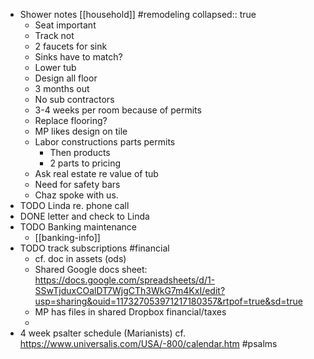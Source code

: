 - Shower notes [[household]] #remodeling
  collapsed:: true
	- Seat important
	- Track not
	- 2 faucets for sink
	- Sinks have to match?
	- Lower tub
	- Design all floor
	- 3 months out
	- No sub contractors
	- 3-4 weeks per room because of permits
	- Replace flooring?
	- MP likes design on tile
	- Labor constructions parts permits
		- Then products
		- 2 parts to pricing
	- Ask real estate re value of tub
	- Need for safety bars
	- Chaz spoke with us.
- TODO  Linda re. phone call
- DONE letter and check to Linda
- TODO Banking maintenance
	- [[banking-info]]
- TODO track subscriptions #financial
	- cf. doc in assets (ods)
	- Shared Google docs sheet: https://docs.google.com/spreadsheets/d/1-SSwTjduxCOalDT7WjgCTh3WkG7m4KxI/edit?usp=sharing&ouid=117327053971217180357&rtpof=true&sd=true
	- MP has files in shared Dropbox financial/taxes
	-
- 4 week psalter schedule (Marianists) cf. https://www.universalis.com/USA/-800/calendar.htm #psalms